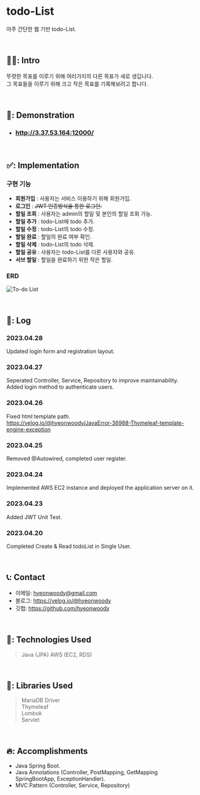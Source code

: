 # todo-List
아주 간단한 웹 기반 todo-List.

<br>

## 🧑‍💻: Intro

뚜렷한 목표를 이루기 위해 여러가지의 다른 목표가 새로 생깁니다.   
그 목표들을 이루기 위해 크고 작은 목표를 기록해보려고 합니다.  

<br>

## 🎥: Demonstration 
- ### http://3.37.53.164:12000/

</br>

## ✅: Implementation
 
 ### 구현 기능
 - **회원가입** : 사용자는 서비스 이용하기 위해 회원가입.
- **로그인** : ~~JWT 인증방식을 통한 로그인.~~
- **할일 조회** : 사용자는 admin의 할일 및 본인의 할일 조회 가능.
- **할일 추가** : todo-List에 todo 추가.
- **할일 수정** : todo-List의 todo 수정.
- **할일 완료** : 할일의 완료 여부 확인.
- **할일 삭제** : todo-List의 todo 삭제.
- **할일 공유** : 사용자는 todo-List를 다른 사용자와 공유.
- **서브 할일** : 할일을 완료하기 위한 작은 할일.

### ERD
![To-do List](https://user-images.githubusercontent.com/75844701/233739181-50917960-00ce-473f-9e72-ffcaa8ac67fd.png)

<br>

## 📓: Log

### 2023.04.28
Updated login form and registration layout.  

### 2023.04.27
Seperated Controller, Service, Repository to improve maintainability.  
Added login method to authenticate users.  

### 2023.04.26
Fixed html template path.  
https://velog.io/@hyeonwoody/JavaError-36988-Thymeleaf-template-engine-exception  

### 2023.04.25
Removed @Autowired, completed user register.  

### 2023.04.24
Implemented AWS EC2 instance and deployed the application server on it.  

### 2023.04.23
Added JWT Unit Test.  

### 2023.04.20
Completed Create & Read todoList in Single User.  

<br>

## 📞: Contact
- 이메일: hyeonwoody@gmail.com
- 블로그: https://velog.io/@hyeonwoody
- 깃헙: https://github.com/hyeonwoody

<br>

## 🧱: Technologies Used
>Java (JPA)
>AWS (EC2, RDS)

<br>

## 📖: Libraries Used
>MariaDB Driver  
>Thymeleaf  
>Lombok  
>Servlet  
 
<br>

 ## 🔥: Accomplishments
- Java Spring Boot.
- Java Annotations (Controller, PostMapping, GetMapping SpringBootApp,  ExceptionHandler).
- MVC Pattern (Controller, Service, Repository)

<br>
